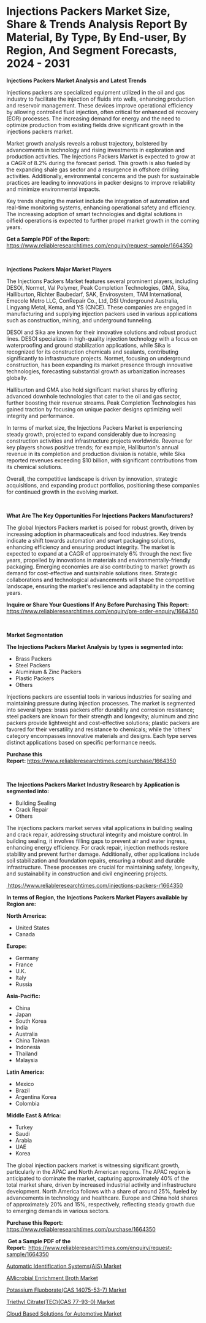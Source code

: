 <p><h1>Injections Packers Market Size, Share & Trends Analysis Report By Material, By Type, By End-user, By Region, And Segment Forecasts, 2024 - 2031</h1></p><p><strong>Injections Packers Market Analysis and Latest Trends</strong></p>
<p><p>Injections packers are specialized equipment utilized in the oil and gas industry to facilitate the injection of fluids into wells, enhancing production and reservoir management. These devices improve operational efficiency by allowing controlled fluid injection, often critical for enhanced oil recovery (EOR) processes. The increasing demand for energy and the need to optimize production from existing fields drive significant growth in the injections packers market.</p><p>Market growth analysis reveals a robust trajectory, bolstered by advancements in technology and rising investments in exploration and production activities. The Injections Packers Market is expected to grow at a CAGR of 8.2% during the forecast period. This growth is also fueled by the expanding shale gas sector and a resurgence in offshore drilling activities. Additionally, environmental concerns and the push for sustainable practices are leading to innovations in packer designs to improve reliability and minimize environmental impacts.</p><p>Key trends shaping the market include the integration of automation and real-time monitoring systems, enhancing operational safety and efficiency. The increasing adoption of smart technologies and digital solutions in oilfield operations is expected to further propel market growth in the coming years.</p></p>
<p><strong>Get a Sample PDF of the Report:&nbsp;</strong> <a href="https://www.reliableresearchtimes.com/enquiry/request-sample/1664350?utm_campaign=1598&utm_medium=2&utm_source=Github&utm_content=ia&utm_term=12102024&utm_id=injections-packers">https://www.reliableresearchtimes.com/enquiry/request-sample/1664350</a></p>
<p>&nbsp;</p>
<p><strong>Injections Packers Major Market Players</strong></p>
<p><p>The Injections Packers Market features several prominent players, including DESOI, Normet, Val Polymer, Peak Completion Technologies, GMA, Sika, Halliburton, Richter Baubedarf, SAK, Envirosystem, TAM International, Emecole Metro LLC, ConRepair Co., Ltd, DSI Underground Australia, Lingyang Metal, Kema, and YS (CNCE). These companies are engaged in manufacturing and supplying injection packers used in various applications such as construction, mining, and underground tunneling.</p><p>DESOI and Sika are known for their innovative solutions and robust product lines. DESOI specializes in high-quality injection technology with a focus on waterproofing and ground stabilization applications, while Sika is recognized for its construction chemicals and sealants, contributing significantly to infrastructure projects. Normet, focusing on underground construction, has been expanding its market presence through innovative technologies, forecasting substantial growth as urbanization increases globally.</p><p>Halliburton and GMA also hold significant market shares by offering advanced downhole technologies that cater to the oil and gas sector, further boosting their revenue streams. Peak Completion Technologies has gained traction by focusing on unique packer designs optimizing well integrity and performance.</p><p>In terms of market size, the Injections Packers Market is experiencing steady growth, projected to expand considerably due to increasing construction activities and infrastructure projects worldwide. Revenue for key players shows positive trends; for example, Halliburton's annual revenue in its completion and production division is notable, while Sika reported revenues exceeding $10 billion, with significant contributions from its chemical solutions.</p><p>Overall, the competitive landscape is driven by innovation, strategic acquisitions, and expanding product portfolios, positioning these companies for continued growth in the evolving market.</p></p>
<p>&nbsp;</p>
<p><strong>What Are The Key Opportunities For Injections Packers Manufacturers?</strong></p>
<p><p>The global Injectors Packers market is poised for robust growth, driven by increasing adoption in pharmaceuticals and food industries. Key trends indicate a shift towards automation and smart packaging solutions, enhancing efficiency and ensuring product integrity. The market is expected to expand at a CAGR of approximately 6% through the next five years, propelled by innovations in materials and environmentally-friendly packaging. Emerging economies are also contributing to market growth as demand for cost-effective and sustainable solutions rises. Strategic collaborations and technological advancements will shape the competitive landscape, ensuring the market's resilience and adaptability in the coming years.</p></p>
<p><strong>Inquire or Share Your Questions If Any Before Purchasing This Report:</strong> <a href="https://www.reliableresearchtimes.com/enquiry/pre-order-enquiry/1664350?utm_campaign=1598&utm_medium=2&utm_source=Github&utm_content=ia&utm_term=12102024&utm_id=injections-packers">https://www.reliableresearchtimes.com/enquiry/pre-order-enquiry/1664350</a></p>
<p>&nbsp;</p>
<p><strong>Market Segmentation</strong></p>
<p><strong>The Injections Packers Market Analysis by types is segmented into:</strong></p>
<p><ul><li>Brass Packers</li><li>Steel Packers</li><li>Aluminium & Zinc Packers</li><li>Plastic Packers</li><li>Others</li></ul></p>
<p><p>Injections packers are essential tools in various industries for sealing and maintaining pressure during injection processes. The market is segmented into several types: brass packers offer durability and corrosion resistance; steel packers are known for their strength and longevity; aluminum and zinc packers provide lightweight and cost-effective solutions; plastic packers are favored for their versatility and resistance to chemicals; while the 'others' category encompasses innovative materials and designs. Each type serves distinct applications based on specific performance needs.</p></p>
<p><strong>Purchase this Report:&nbsp;</strong><a href="https://www.reliableresearchtimes.com/purchase/1664350?utm_campaign=1598&utm_medium=2&utm_source=Github&utm_content=ia&utm_term=12102024&utm_id=injections-packers">https://www.reliableresearchtimes.com/purchase/1664350</a></p>
<p>&nbsp;</p>
<p><strong>The Injections Packers Market Industry Research by Application is segmented into:</strong></p>
<p><ul><li>Building Sealing</li><li>Crack Repair</li><li>Others</li></ul></p>
<p><p>The injections packers market serves vital applications in building sealing and crack repair, addressing structural integrity and moisture control. In building sealing, it involves filling gaps to prevent air and water ingress, enhancing energy efficiency. For crack repair, injection methods restore stability and prevent further damage. Additionally, other applications include soil stabilization and foundation repairs, ensuring a robust and durable infrastructure. These processes are crucial for maintaining safety, longevity, and sustainability in construction and civil engineering projects.</p></p>
<p><a href="https://www.reliableresearchtimes.com/injections-packers-r1664350?utm_campaign=1598&utm_medium=2&utm_source=Github&utm_content=ia&utm_term=12102024&utm_id=injections-packers">&nbsp;https://www.reliableresearchtimes.com/injections-packers-r1664350</a></p>
<p><strong>In terms of Region, the Injections Packers Market Players available by Region are:</strong></p>
<p>
    <p> <strong> North America: </strong>
        <ul>
            <li>United States</li>
            <li>Canada</li>
        </ul>
        </p> 
    <p> <strong> Europe: </strong>
        <ul>
            <li>Germany</li>
            <li>France</li>
            <li>U.K.</li>
            <li>Italy</li>
            <li>Russia</li>
        </ul>
        </p> 
    <p> <strong> Asia-Pacific: </strong>
        <ul>
            <li>China</li>
            <li>Japan</li>
            <li>South Korea</li>
            <li>India</li>
            <li>Australia</li>
            <li>China Taiwan</li>
            <li>Indonesia</li>
            <li>Thailand</li>
            <li>Malaysia</li>
        </ul>
        </p> 
    <p> <strong> Latin America: </strong>
        <ul>
            <li>Mexico</li>
            <li>Brazil</li>
            <li>Argentina Korea</li>
            <li>Colombia</li>
        </ul>
        </p> 
    <p> <strong> Middle East & Africa: </strong>
        <ul>
            <li>Turkey</li>
            <li>Saudi</li>
            <li>Arabia</li>
            <li>UAE</li>
            <li>Korea</li>
        </ul>
    </p>
    </p>
<p><p>The global injection packers market is witnessing significant growth, particularly in the APAC and North American regions. The APAC region is anticipated to dominate the market, capturing approximately 40% of the total market share, driven by increased industrial activity and infrastructure development. North America follows with a share of around 25%, fueled by advancements in technology and healthcare. Europe and China hold shares of approximately 20% and 15%, respectively, reflecting steady growth due to emerging demands in various sectors.</p></p>
<p><strong>Purchase this Report: </strong><a href="https://www.reliableresearchtimes.com/purchase/1664350?utm_campaign=1598&utm_medium=2&utm_source=Github&utm_content=ia&utm_term=12102024&utm_id=injections-packers">https://www.reliableresearchtimes.com/purchase/1664350</a></p>
<p>&nbsp;<strong>Get a Sample PDF of the Report:&nbsp;&nbsp;</strong><a href="https://www.reliableresearchtimes.com/enquiry/request-sample/1664350?utm_campaign=1598&utm_medium=2&utm_source=Github&utm_content=ia&utm_term=12102024&utm_id=injections-packers">https://www.reliableresearchtimes.com/enquiry/request-sample/1664350</a></p>
<p><strong></strong></p>
<p><p><a href="https://www.linkedin.com/pulse/automatic-identification-systemsais-market-trends-growth-xmemf?utm_campaign=1598&utm_medium=2&utm_source=Github&utm_content=ia&utm_term=12102024&utm_id=injections-packers">Automatic Identification Systems(AIS) Market</a></p><p><a href="https://github.com/alea79alre/Market-Research-Report-List-1/blob/main/amicrobial-enrichment-broth-market.md?utm_campaign=1598&utm_medium=2&utm_source=Github&utm_content=ia&utm_term=12102024&utm_id=injections-packers">AMicrobial Enrichment Broth Market</a></p><p><a href="https://www.linkedin.com/pulse/sustainability-trends-potassium-fluoboratecas-14075-53-7-industry-fhccf?utm_campaign=1598&utm_medium=2&utm_source=Github&utm_content=ia&utm_term=12102024&utm_id=injections-packers">Potassium Fluoborate(CAS 14075-53-7) Market</a></p><p><a href="https://www.linkedin.com/pulse/triethyl-citrateteccas-77-93-0-industry-insights-report-analyzing-poezf?utm_campaign=1598&utm_medium=2&utm_source=Github&utm_content=ia&utm_term=12102024&utm_id=injections-packers">Triethyl Citrate(TEC)(CAS 77-93-0) Market</a></p><p><a href="https://github.com/simonenappsy3my/Market-Research-Report-List-1/blob/main/cloud-based-solutions-for-automotive-market.md?utm_campaign=1598&utm_medium=2&utm_source=Github&utm_content=ia&utm_term=12102024&utm_id=injections-packers">Cloud Based Solutions for Automotive Market</a></p></p>